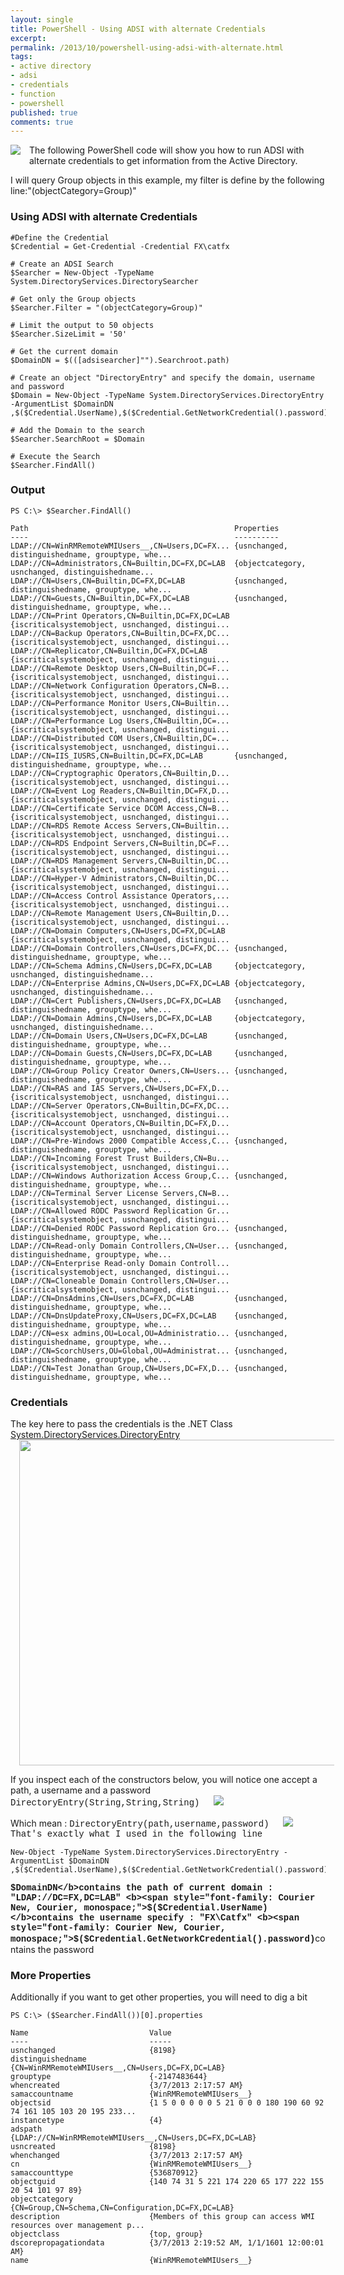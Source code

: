 ```yaml
---
layout: single
title: PowerShell - Using ADSI with alternate Credentials
excerpt: 
permalink: /2013/10/powershell-using-adsi-with-alternate.html
tags: 
- active directory
- adsi
- credentials
- function
- powershell
published: true
comments: true
---
```

<a href="{{ site.url }}/images/2013/20131028_PowerShell_-_Using_ADSI_with_alternate_Credentials/022__2014673127__-128x128.png" imageanchor="1" style="clear: left; float: left; margin-bottom: 1em; margin-right: 1em;"><img border="0" src="{{ site.url }}/images/2013/20131028_PowerShell_-_Using_ADSI_with_alternate_Credentials/022__2014673127__-128x128.png" /></a>The following PowerShell code will show you how to run ADSI with alternate credentials to get information from the Active Directory.

I will query Group objects in this example, my filter is define by the following line:"(objectCategory=Group)"






### Using ADSI with alternate Credentials


```
#Define the Credential
$Credential = Get-Credential -Credential FX\catfx

# Create an ADSI Search    
$Searcher = New-Object -TypeName System.DirectoryServices.DirectorySearcher

# Get only the Group objects
$Searcher.Filter = "(objectCategory=Group)"

# Limit the output to 50 objects
$Searcher.SizeLimit = '50'

# Get the current domain
$DomainDN = $(([adsisearcher]"").Searchroot.path)

# Create an object "DirectoryEntry" and specify the domain, username and password
$Domain = New-Object -TypeName System.DirectoryServices.DirectoryEntry -ArgumentList $DomainDN ,$($Credential.UserName),$($Credential.GetNetworkCredential().password)

# Add the Domain to the search
$Searcher.SearchRoot = $Domain

# Execute the Search
$Searcher.FindAll()
```



### Output



```
PS C:\> $Searcher.FindAll()

Path                                              Properties
----                                              ----------
LDAP://CN=WinRMRemoteWMIUsers__,CN=Users,DC=FX... {usnchanged, distinguishedname, grouptype, whe...
LDAP://CN=Administrators,CN=Builtin,DC=FX,DC=LAB  {objectcategory, usnchanged, distinguishedname...
LDAP://CN=Users,CN=Builtin,DC=FX,DC=LAB           {usnchanged, distinguishedname, grouptype, whe...
LDAP://CN=Guests,CN=Builtin,DC=FX,DC=LAB          {usnchanged, distinguishedname, grouptype, whe...
LDAP://CN=Print Operators,CN=Builtin,DC=FX,DC=LAB {iscriticalsystemobject, usnchanged, distingui...
LDAP://CN=Backup Operators,CN=Builtin,DC=FX,DC... {iscriticalsystemobject, usnchanged, distingui...
LDAP://CN=Replicator,CN=Builtin,DC=FX,DC=LAB      {iscriticalsystemobject, usnchanged, distingui...
LDAP://CN=Remote Desktop Users,CN=Builtin,DC=F... {iscriticalsystemobject, usnchanged, distingui...
LDAP://CN=Network Configuration Operators,CN=B... {iscriticalsystemobject, usnchanged, distingui...
LDAP://CN=Performance Monitor Users,CN=Builtin... {iscriticalsystemobject, usnchanged, distingui...
LDAP://CN=Performance Log Users,CN=Builtin,DC=... {iscriticalsystemobject, usnchanged, distingui...
LDAP://CN=Distributed COM Users,CN=Builtin,DC=... {iscriticalsystemobject, usnchanged, distingui...
LDAP://CN=IIS_IUSRS,CN=Builtin,DC=FX,DC=LAB       {usnchanged, distinguishedname, grouptype, whe...
LDAP://CN=Cryptographic Operators,CN=Builtin,D... {iscriticalsystemobject, usnchanged, distingui...
LDAP://CN=Event Log Readers,CN=Builtin,DC=FX,D... {iscriticalsystemobject, usnchanged, distingui...
LDAP://CN=Certificate Service DCOM Access,CN=B... {iscriticalsystemobject, usnchanged, distingui...
LDAP://CN=RDS Remote Access Servers,CN=Builtin... {iscriticalsystemobject, usnchanged, distingui...
LDAP://CN=RDS Endpoint Servers,CN=Builtin,DC=F... {iscriticalsystemobject, usnchanged, distingui...
LDAP://CN=RDS Management Servers,CN=Builtin,DC... {iscriticalsystemobject, usnchanged, distingui...
LDAP://CN=Hyper-V Administrators,CN=Builtin,DC... {iscriticalsystemobject, usnchanged, distingui...
LDAP://CN=Access Control Assistance Operators,... {iscriticalsystemobject, usnchanged, distingui...
LDAP://CN=Remote Management Users,CN=Builtin,D... {iscriticalsystemobject, usnchanged, distingui...
LDAP://CN=Domain Computers,CN=Users,DC=FX,DC=LAB  {iscriticalsystemobject, usnchanged, distingui...
LDAP://CN=Domain Controllers,CN=Users,DC=FX,DC... {usnchanged, distinguishedname, grouptype, whe...
LDAP://CN=Schema Admins,CN=Users,DC=FX,DC=LAB     {objectcategory, usnchanged, distinguishedname...
LDAP://CN=Enterprise Admins,CN=Users,DC=FX,DC=LAB {objectcategory, usnchanged, distinguishedname...
LDAP://CN=Cert Publishers,CN=Users,DC=FX,DC=LAB   {usnchanged, distinguishedname, grouptype, whe...
LDAP://CN=Domain Admins,CN=Users,DC=FX,DC=LAB     {objectcategory, usnchanged, distinguishedname...
LDAP://CN=Domain Users,CN=Users,DC=FX,DC=LAB      {usnchanged, distinguishedname, grouptype, whe...
LDAP://CN=Domain Guests,CN=Users,DC=FX,DC=LAB     {usnchanged, distinguishedname, grouptype, whe...
LDAP://CN=Group Policy Creator Owners,CN=Users... {usnchanged, distinguishedname, grouptype, whe...
LDAP://CN=RAS and IAS Servers,CN=Users,DC=FX,D... {iscriticalsystemobject, usnchanged, distingui...
LDAP://CN=Server Operators,CN=Builtin,DC=FX,DC... {iscriticalsystemobject, usnchanged, distingui...
LDAP://CN=Account Operators,CN=Builtin,DC=FX,D... {iscriticalsystemobject, usnchanged, distingui...
LDAP://CN=Pre-Windows 2000 Compatible Access,C... {usnchanged, distinguishedname, grouptype, whe...
LDAP://CN=Incoming Forest Trust Builders,CN=Bu... {iscriticalsystemobject, usnchanged, distingui...
LDAP://CN=Windows Authorization Access Group,C... {usnchanged, distinguishedname, grouptype, whe...
LDAP://CN=Terminal Server License Servers,CN=B... {iscriticalsystemobject, usnchanged, distingui...
LDAP://CN=Allowed RODC Password Replication Gr... {iscriticalsystemobject, usnchanged, distingui...
LDAP://CN=Denied RODC Password Replication Gro... {usnchanged, distinguishedname, grouptype, whe...
LDAP://CN=Read-only Domain Controllers,CN=User... {usnchanged, distinguishedname, grouptype, whe...
LDAP://CN=Enterprise Read-only Domain Controll... {iscriticalsystemobject, usnchanged, distingui...
LDAP://CN=Cloneable Domain Controllers,CN=User... {iscriticalsystemobject, usnchanged, distingui...
LDAP://CN=DnsAdmins,CN=Users,DC=FX,DC=LAB         {usnchanged, distinguishedname, grouptype, whe...
LDAP://CN=DnsUpdateProxy,CN=Users,DC=FX,DC=LAB    {usnchanged, distinguishedname, grouptype, whe...
LDAP://CN=esx admins,OU=Local,OU=Administratio... {usnchanged, distinguishedname, grouptype, whe...
LDAP://CN=ScorchUsers,OU=Global,OU=Administrat... {usnchanged, distinguishedname, grouptype, whe...
LDAP://CN=Test Jonathan Group,CN=Users,DC=FX,D... {usnchanged, distinguishedname, grouptype, whe...

```




### Credentials

The key here to pass the credentials is the .NET Class <a href="http://msdn.microsoft.com/en-us/library/system.directoryservices.directoryentry.aspx" target="_blank">System.DirectoryServices.DirectoryEntry</a>
<a href="http://3.bp.blogspot.com/-g669rSYWxKI/Um8tITxbFvI/AAAAAAABeXM/2ax-024y2aI/s1600/2013-10-28+11-33-37+PM.png" imageanchor="1" style="margin-left: 1em; margin-right: 1em;"><img border="0" height="521" src="http://3.bp.blogspot.com/-g669rSYWxKI/Um8tITxbFvI/AAAAAAABeXM/2ax-024y2aI/s640/2013-10-28+11-33-37+PM.png" width="640" /></a>


If you inspect each of the constructors below, you will notice one accept a path, a username and a password <span style="font-family: Courier New, Courier, monospace;">DirectoryEntry(String,String,String)
<a href="http://2.bp.blogspot.com/-tKLMwoOd8DQ/Um8uZwUJdII/AAAAAAABeXY/TnieNshPRUE/s1600/2013-10-28+11-36-51+PM.png" imageanchor="1" style="margin-left: 1em; margin-right: 1em;"><img border="0" src="http://2.bp.blogspot.com/-tKLMwoOd8DQ/Um8uZwUJdII/AAAAAAABeXY/TnieNshPRUE/s1600/2013-10-28+11-36-51+PM.png" /></a>

Which mean : <span style="font-family: Courier New, Courier, monospace;">DirectoryEntry(path,username,password)
<a href="http://1.bp.blogspot.com/-omDSMlPAeSo/Um8urb6ILdI/AAAAAAABeXo/4rWPprYV_ZI/s1600/2013-10-28+11-37-59+PM.png" imageanchor="1" style="margin-left: 1em; margin-right: 1em;"><img border="0" src="http://1.bp.blogspot.com/-omDSMlPAeSo/Um8urb6ILdI/AAAAAAABeXo/4rWPprYV_ZI/s1600/2013-10-28+11-37-59+PM.png" /></a>
That's exactly what I used in the following line
```
New-Object -TypeName System.DirectoryServices.DirectoryEntry -ArgumentList $DomainDN ,$($Credential.UserName),$($Credential.GetNetworkCredential().password)
```

<b><span style="font-family: Courier New, Courier, monospace;">$DomainDN</b>contains the path of current domain : "LDAP://DC=FX,DC=LAB"
<b><span style="font-family: Courier New, Courier, monospace;">$($Credential.UserName)</b>contains the username specify : "FX\Catfx"
<b><span style="font-family: Courier New, Courier, monospace;">$($Credential.GetNetworkCredential().password)</b>contains the password



### More Properties

Additionally if you want to get other properties, you will need to dig a bit


```
PS C:\> ($Searcher.FindAll())[0].properties

Name                           Value
----                           -----
usnchanged                     {8198}
distinguishedname              {CN=WinRMRemoteWMIUsers__,CN=Users,DC=FX,DC=LAB}
grouptype                      {-2147483644}
whencreated                    {3/7/2013 2:17:57 AM}
samaccountname                 {WinRMRemoteWMIUsers__}
objectsid                      {1 5 0 0 0 0 0 5 21 0 0 0 180 190 60 92 74 161 105 103 20 195 233...
instancetype                   {4}
adspath                        {LDAP://CN=WinRMRemoteWMIUsers__,CN=Users,DC=FX,DC=LAB}
usncreated                     {8198}
whenchanged                    {3/7/2013 2:17:57 AM}
cn                             {WinRMRemoteWMIUsers__}
samaccounttype                 {536870912}
objectguid                     {140 74 31 5 221 174 220 65 177 222 155 20 54 101 97 89}
objectcategory                 {CN=Group,CN=Schema,CN=Configuration,DC=FX,DC=LAB}
description                    {Members of this group can access WMI resources over management p...
objectclass                    {top, group}
dscorepropagationdata          {3/7/2013 2:19:52 AM, 1/1/1601 12:00:01 AM}
name                           {WinRMRemoteWMIUsers__}
```




